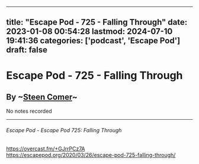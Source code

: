 
---
title: "Escape Pod - 725 - Falling Through"
date: 2023-01-08 00:54:28
lastmod: 2024-07-10 19:41:36
categories: ['podcast', 'Escape Pod']
draft: false
---


# Escape Pod - 725 - Falling Through
## By ~[Steen Comer](https://escapepod.org/people/steen-comer/)~

No notes recorded

- - -
###### Escape Pod - Escape Pod 725: Falling Through

https://overcast.fm/+GJrrPCz7A  
https://escapepod.org/2020/03/26/escape-pod-725-falling-through/

<!-- #public #podcast #Escape Pod# -->

<!-- {BearID:DF9878BC-7FBA-40A3-857B-0699995576DD-28016-00002D97CFC379BF} -->
